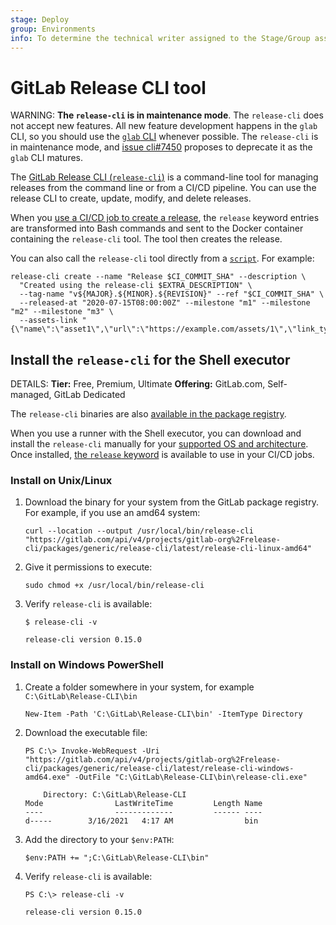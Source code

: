 ```yaml
---
stage: Deploy
group: Environments
info: To determine the technical writer assigned to the Stage/Group associated with this page, see https://handbook.gitlab.com/handbook/product/ux/technical-writing/#assignments
---
```


# GitLab Release CLI tool

WARNING:
**The `release-cli` is in maintenance mode**.
The `release-cli` does not accept new features.
All new feature development happens in the `glab` CLI,
so you should use the [`glab` CLI](../../../editor_extensions/gitlab_cli/index.md) whenever possible.
The `release-cli` is in maintenance mode, and [issue cli#7450](https://gitlab.com/gitlab-org/cli/-/issues/7450) proposes to deprecate it as the `glab` CLI matures.

The [GitLab Release CLI (`release-cli`)](https://gitlab.com/gitlab-org/release-cli)
is a command-line tool for managing releases from the command line or from a CI/CD pipeline.
You can use the release CLI to create, update, modify, and delete releases.

When you [use a CI/CD job to create a release](index.md#creating-a-release-by-using-a-cicd-job),
the `release` keyword entries are transformed into Bash commands and sent to the Docker
container containing the `release-cli` tool. The tool then creates the release.

You can also call the `release-cli` tool directly from a [`script`](../../../ci/yaml/index.md#script).
For example:

```shell
release-cli create --name "Release $CI_COMMIT_SHA" --description \
  "Created using the release-cli $EXTRA_DESCRIPTION" \
  --tag-name "v${MAJOR}.${MINOR}.${REVISION}" --ref "$CI_COMMIT_SHA" \
  --released-at "2020-07-15T08:00:00Z" --milestone "m1" --milestone "m2" --milestone "m3" \
  --assets-link "{\"name\":\"asset1\",\"url\":\"https://example.com/assets/1\",\"link_type\":\"other\"}"
```

## Install the `release-cli` for the Shell executor

DETAILS:
**Tier:** Free, Premium, Ultimate
**Offering:** GitLab.com, Self-managed, GitLab Dedicated

The `release-cli` binaries are also [available in the package registry](https://gitlab.com/gitlab-org/release-cli/-/packages).

When you use a runner with the Shell executor, you can download and install
the `release-cli` manually for your [supported OS and architecture](https://release-cli-downloads.s3.amazonaws.com/latest/index.html).
Once installed, [the `release` keyword](../../../ci/yaml/index.md#release) is available to use in your CI/CD jobs.

### Install on Unix/Linux

1. Download the binary for your system from the GitLab package registry.
   For example, if you use an amd64 system:

   ```shell
   curl --location --output /usr/local/bin/release-cli "https://gitlab.com/api/v4/projects/gitlab-org%2Frelease-cli/packages/generic/release-cli/latest/release-cli-linux-amd64"
   ```

1. Give it permissions to execute:

   ```shell
   sudo chmod +x /usr/local/bin/release-cli
   ```

1. Verify `release-cli` is available:

   ```shell
   $ release-cli -v

   release-cli version 0.15.0
   ```

### Install on Windows PowerShell

1. Create a folder somewhere in your system, for example `C:\GitLab\Release-CLI\bin`

   ```shell
   New-Item -Path 'C:\GitLab\Release-CLI\bin' -ItemType Directory
   ```

1. Download the executable file:

   ```shell
   PS C:\> Invoke-WebRequest -Uri "https://gitlab.com/api/v4/projects/gitlab-org%2Frelease-cli/packages/generic/release-cli/latest/release-cli-windows-amd64.exe" -OutFile "C:\GitLab\Release-CLI\bin\release-cli.exe"

       Directory: C:\GitLab\Release-CLI
   Mode                LastWriteTime         Length Name
   ----                -------------         ------ ----
   d-----        3/16/2021   4:17 AM                bin
   ```

1. Add the directory to your `$env:PATH`:

   ```shell
   $env:PATH += ";C:\GitLab\Release-CLI\bin"
   ```

1. Verify `release-cli` is available:

   ```shell
   PS C:\> release-cli -v

   release-cli version 0.15.0
   ```
